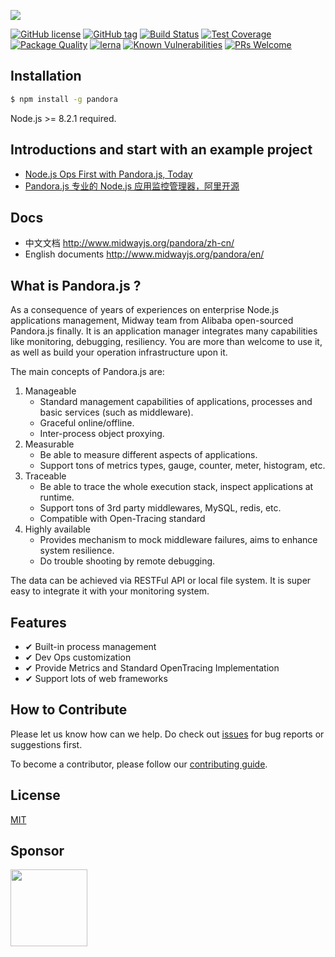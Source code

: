![](https://user-images.githubusercontent.com/418820/33816754-3e528ad8-de76-11e7-8558-bfad8b75b4d9.png)

[![GitHub license](https://img.shields.io/badge/license-MIT-blue.svg)](https://github.com/midwayjs/pandora/blob/master/LICENSE)
[![GitHub tag](https://img.shields.io/github/tag/midwayjs/pandora.svg)]()
[![Build Status](https://travis-ci.org/midwayjs/pandora.svg?branch=develop)](https://travis-ci.org/midwayjs/pandora)
[![Test Coverage](https://img.shields.io/codecov/c/github/midwayjs/pandora/master.svg)](https://codecov.io/gh/midwayjs/pandora/branch/master)
[![Package Quality](http://npm.packagequality.com/shield/pandora.svg)](http://packagequality.com/#?package=pandora)
[![lerna](https://img.shields.io/badge/maintained%20with-lerna-cc00ff.svg)](https://lernajs.io/)
[![Known Vulnerabilities](https://snyk.io/test/npm/pandora/badge.svg)](https://snyk.io/test/npm/pandora)
[![PRs Welcome](https://img.shields.io/badge/PRs-welcome-brightgreen.svg)](https://github.com/midwayjs/pandora/pulls)

## Installation

```bash
$ npm install -g pandora
```

Node.js >= 8.2.1 required.

## Introductions and start with an example project

* [Node.js Ops First with Pandora.js, Today](https://github.com/midwayjs/pandora/wiki/Node.js-Ops-First-with-Pandora.js,-Today)
* [Pandora.js 专业的 Node.js 应用监控管理器，阿里开源](https://github.com/midwayjs/pandora/wiki/Pandora.js---%E4%B8%93%E4%B8%9A%E7%9A%84-Node.js-%E5%BA%94%E7%94%A8%E7%9B%91%E6%8E%A7%E7%AE%A1%E7%90%86%E5%99%A8%EF%BC%8C%E9%98%BF%E9%87%8C%E5%BC%80%E6%BA%90)

## Docs

* 中文文档 <http://www.midwayjs.org/pandora/zh-cn/>
* English documents <http://www.midwayjs.org/pandora/en/>

## What is Pandora.js ?

As a consequence of years of experiences on enterprise Node.js applications management, Midway team from Alibaba open-sourced Pandora.js finally. It is an application manager integrates many capabilities like monitoring, debugging, resiliency. You are more than welcome to use it, as well as build your operation infrastructure upon it.

The main concepts of Pandora.js are:

1. Manageable
    * Standard management capabilities of applications, processes and basic services (such as middleware).
    * Graceful online/offline.
    * Inter-process object proxying.
2. Measurable
    * Be able to measure different aspects of applications.
    * Support tons of metrics types, gauge, counter, meter, histogram, etc.
3. Traceable
    * Be able to trace the whole execution stack, inspect applications at runtime.
    * Support tons of 3rd party middlewares, MySQL, redis, etc. 
    * Compatible with Open-Tracing standard
4. Highly available
    * Provides mechanism to mock middleware failures, aims to enhance system resilience.
    * Do trouble shooting by remote debugging.


The data can be achieved via RESTFul API or local file system. It is super easy to integrate it with your monitoring system.

## Features

- ✔︎ Built-in process management
- ✔︎ Dev Ops customization
- ✔︎ Provide Metrics and Standard OpenTracing Implementation
- ✔︎ Support lots of web frameworks

## How to Contribute

Please let us know how can we help. Do check out [issues](https://github.com/midwayjs/pandora/issues) for bug reports or suggestions first.

To become a contributor, please follow our [contributing guide](CONTRIBUTING.md).

## License

[MIT](LICENSE)

## Sponsor

<a target="_blank" href="http://opensource.alibaba.com/" ><img src="https://img.alicdn.com/tfs/TB14aTMbgmTBuNjy1XbXXaMrVXa-328-134.jpg" width="123" /></a>
